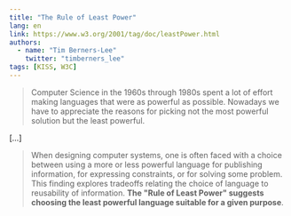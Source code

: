 ```yaml
---
title: "The Rule of Least Power"
lang: en
link: https://www.w3.org/2001/tag/doc/leastPower.html
authors:
  - name: "Tim Berners-Lee"
    twitter: "timberners_lee"
tags: [KISS, W3C]
---
```


> Computer Science in the 1960s through 1980s spent a lot of effort making languages that were as powerful as possible. Nowadays we have to appreciate the reasons for picking not the most powerful solution but the least powerful.

[…]

> When designing computer systems, one is often faced with a choice between using a more or less powerful language for publishing information, for expressing constraints, or for solving some problem. This finding explores tradeoffs relating the choice of language to reusability of information. **The "Rule of Least Power" suggests choosing the least powerful language suitable for a given purpose**.
